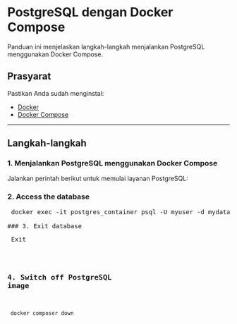 # PostgreSQL dengan Docker Compose

Panduan ini menjelaskan langkah-langkah menjalankan PostgreSQL menggunakan Docker Compose.

## Prasyarat
Pastikan Anda sudah menginstal:
- [Docker](https://www.docker.com/products/docker-desktop/)
- [Docker Compose](https://docs.docker.com/compose/)

---

## Langkah-langkah

### 1. Menjalankan PostgreSQL menggunakan Docker Compose
Jalankan perintah berikut untuk memulai layanan PostgreSQL:


### 2. Access the database 
<pre></code> docker exec -it postgres_container psql -U myuser -d mydatabase

### 3. Exit database
<pre></code> Exit </code> </pre>

### 4. Switch off PostgreSQL image
<pre><code> docker composer down </code></pre>





